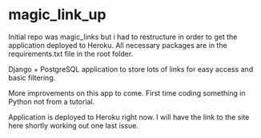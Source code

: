 # magic_link_up

Initial repo was magic_links but i had to restructure in order to get the application deployed to Heroku.
All necessary packages are in the requirements.txt file in the root folder.

Django + PostgreSQL application to store lots of links for easy access and basic filtering. 

More improvements on this app to come. First time coding something in Python not from a tutorial. 

Application is deployed to Heroku right now. I will have the link to the site here shortly working out one last issue. 

